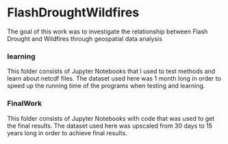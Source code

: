 # FlashDroughtWildfires
The goal of this work was to investigate the relationship between Flash Drought and Wildfires through geospatial data analysis

### learning
This folder consists of Jupyter Notebooks that I used to test methods and learn about netcdf files. The dataset used here was 1 month long in order to speed up the running time of the programs when testing and learning.

### FinalWork
This folder consists of Jupyter Notebooks with code that was used to get the final results. The dataset used here was upscaled from 30 days to 15 years long in order to achieve final results.
